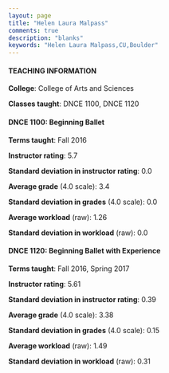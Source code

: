 ```yaml
---
layout: page
title: "Helen Laura Malpass" 
comments: true
description: "blanks"
keywords: "Helen Laura Malpass,CU,Boulder"
---
```

<head>
<script src="https://ajax.googleapis.com/ajax/libs/jquery/2.1.3/jquery.min.js"></script>
<script src="https://dl.dropboxusercontent.com/s/pc42nxpaw1ea4o9/highcharts.js?dl=0"></script>
<!-- <script src="../assets/js/highcharts.js"></script> -->
<style type="text/css">@font-face {
	font-family: "Bebas Neue";
	src: url(https://www.filehosting.org/file/details/544349/BebasNeue Regular.otf) format("opentype");
	}
	h1.Bebas { 
		font-family: "Bebas Neue", Verdana, Tahoma;
	}
</style>
</head>
	   
#### TEACHING INFORMATION

**College**: College of Arts and Sciences

**Classes taught**: DNCE 1100, DNCE 1120

#### DNCE 1100: Beginning Ballet

**Terms taught**: Fall 2016

**Instructor rating**: 5.7

**Standard deviation in instructor rating**: 0.0

**Average grade** (4.0 scale): 3.4

**Standard deviation in grades** (4.0 scale): 0.0

**Average workload** (raw): 1.26

**Standard deviation in workload** (raw): 0.0

#### DNCE 1120: Beginning Ballet with Experience

**Terms taught**: Fall 2016, Spring 2017

**Instructor rating**: 5.61

**Standard deviation in instructor rating**: 0.39

**Average grade** (4.0 scale): 3.38

**Standard deviation in grades** (4.0 scale): 0.15

**Average workload** (raw): 1.49

**Standard deviation in workload** (raw): 0.31

